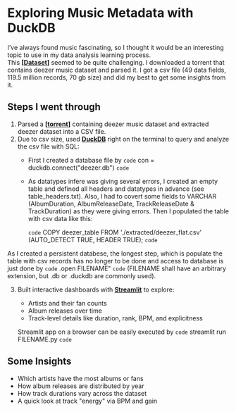 # Exploring Music Metadata with DuckDB

I’ve always found music fascinating, so I thought it would be an interesting topic to use in my data analysis learning process.  
This **[[Dataset](https://github.com/MusicMoveArr/Datasets)]** seemed to be quite challenging. I downloaded a torrent that contains deezer music dataset and parsed it. I got a csv file (49 data fields, 119.5 million records, 70 gb size) and did my best to get some insights from it.

## Steps I went through
1. Parsed a **[[torrent](https://github.com/MusicMoveArr/Datasets/blob/main/MusicBrainz%20Tidal%20Spotify%20Deezer%20Dataset%2006%20July%202025.torrent)]** containing deezer music dataset and extracted deezer dataset into a CSV file.
2. Due to csv size, used **[DuckDB](https://duckdb.org/)** right on the terminal to query and analyze the csv file with SQL:
   - First I created a database file by `code` con = duckdb.connect("deezer.db") `code`
   - As datatypes infere was giving several errors, I created an empty table and defined all headers and datatypes in advance (see table_headers.txt). Also, I had to covert some fields to VARCHAR (AlbumDuration, AlbumReleaseDate, TrackReleaseDate & TrackDuration) as they were giving errors. Then I populated the table with csv data like this:
   
      `code`
      COPY deezer_table 
      FROM './extracted/deezer_flat.csv' 
      (AUTO_DETECT TRUE, HEADER TRUE);
      `code`

As I created a persistent databese, the longest step, which is populate the table with csv records has no longer to be done and access to database is just done by `code` .open FILENAME" `code` (FILENAME shall have an arbitrary extension, but .db or .duckdb are commonly used).

3. Built interactive dashboards with **[Streamlit](https://streamlit.io/)** to explore:
   - Artists and their fan counts  
   - Album releases over time  
   - Track-level details like duration, rank, BPM, and explicitness

   Streamlit app on a browser can be easily executed by `code` streamlit run FILENAME.py `code`

## Some Insights
- Which artists have the most albums or fans  
- How album releases are distributed by year  
- How track durations vary across the dataset  
- A quick look at track "energy" via BPM and gain

